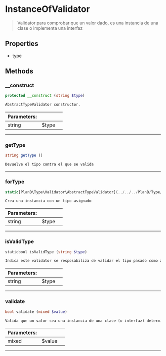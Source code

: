 
                                                                                                                                            
    
# InstanceOfValidator


> Validator para comprobar que un valor dado, es una instancia de una clase o implementa una interfaz
>
> 






## Properties
- type


## Methods

### __construct
``` php
protected __construct (string $type)

AbstractTypeValidator constructor.

```

|Parameters: | | |
| --- | --- | --- |
|string |$type |  |

---


### getType
``` php
string getType ()

Devuelve el tipo contra el que se valida

```


---


### forType
``` php
static[PlanB\Type\Validator\AbstractTypeValidator](../../../PlanB/Type/Validator/AbstractTypeValidator.md) forType (string $type)

Crea una instancia con un tipo asignado

```

|Parameters: | | |
| --- | --- | --- |
|string |$type |  |

---


### isValidType
``` php
staticbool isValidType (string $type)

Indica este validator se resposabiliza de validar el tipo pasado como argumento

```

|Parameters: | | |
| --- | --- | --- |
|string |$type |  |

---


### validate
``` php
bool validate (mixed $value)

Valida que un valor sea una instancia de una clase (o interfaz) determinada

```

|Parameters: | | |
| --- | --- | --- |
|mixed |$value |  |

---


                                                                                                                                                                                                                                                                                                                                                                                                            
    
                                                                                                                                                                                                                                                                             
                